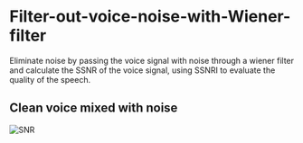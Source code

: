 # Filter-out-voice-noise-with-Wiener-filter
Eliminate noise by passing the voice signal with noise through a wiener filter and calculate the SSNR of the voice signal, using SSNRI to evaluate the quality of the speech.  
## Clean voice mixed with noise
![SNR](https://media.licdn.com/dms/image/C4E12AQE1WRvtwlHJBg/article-cover_image-shrink_423_752/0/1520060174636?e=1684972800&v=beta&t=Cw4LcouOmFYWvcmCdUjEQaK-l-Lj81rLgkZRlpR66is)
